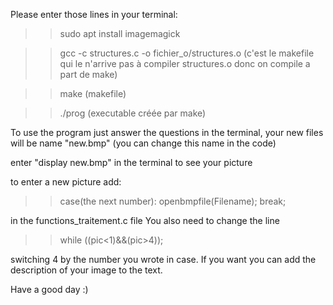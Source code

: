 
Please enter those lines in your terminal: 

>>sudo apt install imagemagick

>>gcc -c structures.c -o fichier_o/structures.o (c'est le makefile qui le n'arrive pas à compiler structures.o donc on compile a part de make)

>>make (makefile)

>>./prog (executable créée par make)

To use the program just answer the questions in the terminal, your new files will be name "new.bmp" (you can change this name in the code)

enter "display new.bmp" in the terminal to see your picture

to enter a new picture add:
>>case(the next number):
>>     openbmpfile(Filename);
>>     break;

in the functions_traitement.c file
You also need to change the line 

>>while ((pic<1)&&(pic>4));

switching 4 by the number you wrote in case. If you want you can add the description of your image to the text.

Have a good day :)
